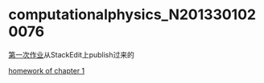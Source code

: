 # computationalphysics_N2013301020076
[第一次作业](https://github.com/JunyiShangguan/computationalphysics_N2013301020076/blob/master/homework1.md)从StackEdit上publish过来的

[homework of chapter 1](https://github.com/JunyiShangguan/computationalphysics_N2013301020076/tree/master/1)
